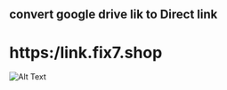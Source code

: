 ## convert google drive lik to Direct link

# https:/link.fix7.shop


![Alt Text](https://media.giphy.com/media/vFKqnCdLPNOKc/giphy.gif)
